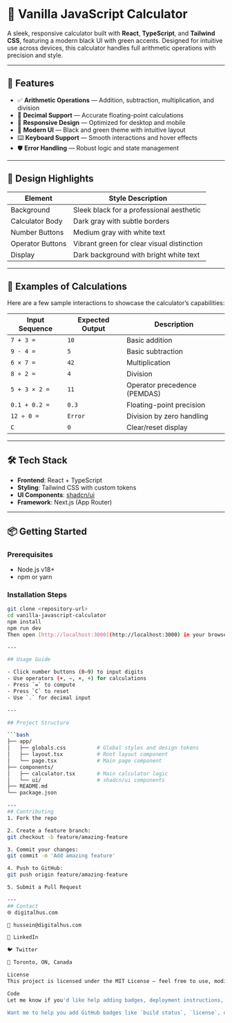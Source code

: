 # 🧮 Vanilla JavaScript Calculator

A sleek, responsive calculator built with **React**, **TypeScript**, and **Tailwind CSS**, featuring a modern black UI with green accents. Designed for intuitive use across devices, this calculator handles full arithmetic operations with precision and style.

---

## 🚀 Features

- ✅ **Arithmetic Operations** — Addition, subtraction, multiplication, and division  
- 🔢 **Decimal Support** — Accurate floating-point calculations  
- 📱 **Responsive Design** — Optimized for desktop and mobile  
- 🎨 **Modern UI** — Black and green theme with intuitive layout  
- ⌨️ **Keyboard Support** — Smooth interactions and hover effects  
- 🛡️ **Error Handling** — Robust logic and state management

---

## 🎨 Design Highlights

| Element            | Style Description                          |
|--------------------|---------------------------------------------|
| Background         | Sleek black for a professional aesthetic    |
| Calculator Body    | Dark gray with subtle borders               |
| Number Buttons     | Medium gray with white text                 |
| Operator Buttons   | Vibrant green for clear visual distinction  |
| Display            | Dark background with bright white text      |

---

## 🧪 Examples of Calculations

Here are a few sample interactions to showcase the calculator’s capabilities:

| Input Sequence            | Expected Output | Description                          |
|---------------------------|------------------|--------------------------------------|
| `7 + 3 =`                 | `10`             | Basic addition                       |
| `9 - 4 =`                 | `5`              | Basic subtraction                    |
| `6 × 7 =`                 | `42`             | Multiplication                       |
| `8 ÷ 2 =`                 | `4`              | Division                             |
| `5 + 3 × 2 =`             | `11`             | Operator precedence (PEMDAS)         |
| `0.1 + 0.2 =`             | `0.3`            | Floating-point precision             |
| `12 ÷ 0 =`                | `Error`          | Division by zero handling            |
| `C`                       | `0`              | Clear/reset display                  |

---

## 🛠️ Tech Stack

- **Frontend**: React + TypeScript  
- **Styling**: Tailwind CSS with custom tokens  
- **UI Components**: [shadcn/ui](https://ui.shadcn.com)  
- **Framework**: Next.js (App Router)

---

## 📦 Getting Started

### Prerequisites

- Node.js v18+  
- npm or yarn

### Installation Steps

```bash
git clone <repository-url>
cd vanilla-javascript-calculator
npm install
npm run dev
Then open [http://localhost:3000](http://localhost:3000) in your browser.

---

## Usage Guide

- Click number buttons (0–9) to input digits  
- Use operators (+, −, ×, ÷) for calculations  
- Press `=` to compute  
- Press `C` to reset  
- Use `.` for decimal input

---

## Project Structure

```bash
├── app/
│   ├── globals.css          # Global styles and design tokens
│   ├── layout.tsx           # Root layout component
│   └── page.tsx             # Main page component
├── components/
│   ├── calculator.tsx       # Main calculator logic
│   └── ui/                  # shadcn/ui components
├── README.md
└── package.json

---
## Contributing
1. Fork the repo

2. Create a feature branch:
git checkout -b feature/amazing-feature

3. Commit your changes:
git commit -m 'Add amazing feature'

4. Push to GitHub:
git push origin feature/amazing-feature

5. Submit a Pull Request

---
## Contact
🌐 digitalhus.com

📧 hussein@digitalhus.com

💼 LinkedIn

🐦 Twitter

📍 Toronto, ON, Canada

License
This project is licensed under the MIT License — feel free to use, modify, and share.

Code
Let me know if you'd like help adding badges, deployment instructions, or a visual walkthrough to make this even more engaging.

Want me to help you add GitHub badges like `build status`, `license`, or `live demo` next? Or maybe a GIF preview of the calculator in action? Let's make this README pop!
